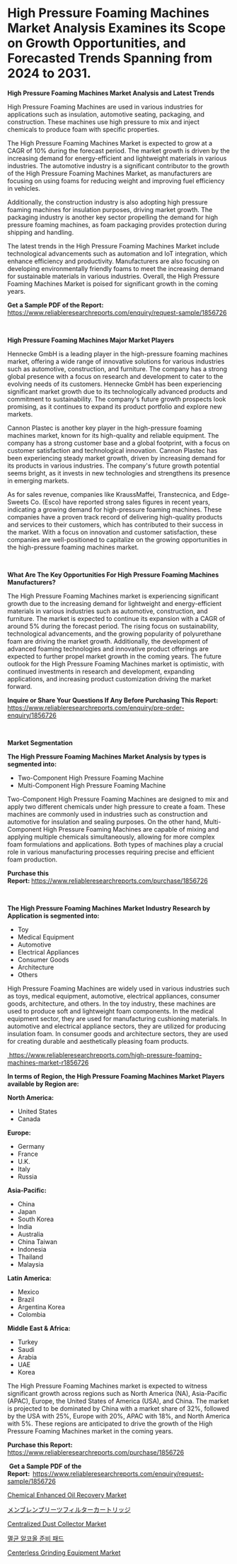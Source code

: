<p><h1>High Pressure Foaming Machines Market Analysis Examines its Scope on Growth Opportunities, and Forecasted Trends Spanning from 2024 to 2031.</h1></p><p><strong>High Pressure Foaming Machines Market Analysis and Latest Trends</strong></p>
<p><p>High Pressure Foaming Machines are used in various industries for applications such as insulation, automotive seating, packaging, and construction. These machines use high pressure to mix and inject chemicals to produce foam with specific properties.</p><p>The High Pressure Foaming Machines Market is expected to grow at a CAGR of 10% during the forecast period. The market growth is driven by the increasing demand for energy-efficient and lightweight materials in various industries. The automotive industry is a significant contributor to the growth of the High Pressure Foaming Machines Market, as manufacturers are focusing on using foams for reducing weight and improving fuel efficiency in vehicles.</p><p>Additionally, the construction industry is also adopting high pressure foaming machines for insulation purposes, driving market growth. The packaging industry is another key sector propelling the demand for high pressure foaming machines, as foam packaging provides protection during shipping and handling.</p><p>The latest trends in the High Pressure Foaming Machines Market include technological advancements such as automation and IoT integration, which enhance efficiency and productivity. Manufacturers are also focusing on developing environmentally friendly foams to meet the increasing demand for sustainable materials in various industries. Overall, the High Pressure Foaming Machines Market is poised for significant growth in the coming years.</p></p>
<p><strong>Get a Sample PDF of the Report:&nbsp;</strong> <a href="https://www.reliableresearchreports.com/enquiry/request-sample/1856726">https://www.reliableresearchreports.com/enquiry/request-sample/1856726</a></p>
<p>&nbsp;</p>
<p><strong>High Pressure Foaming Machines Major Market Players</strong></p>
<p><p>Hennecke GmbH is a leading player in the high-pressure foaming machines market, offering a wide range of innovative solutions for various industries such as automotive, construction, and furniture. The company has a strong global presence with a focus on research and development to cater to the evolving needs of its customers. Hennecke GmbH has been experiencing significant market growth due to its technologically advanced products and commitment to sustainability. The company's future growth prospects look promising, as it continues to expand its product portfolio and explore new markets.</p><p>Cannon Plastec is another key player in the high-pressure foaming machines market, known for its high-quality and reliable equipment. The company has a strong customer base and a global footprint, with a focus on customer satisfaction and technological innovation. Cannon Plastec has been experiencing steady market growth, driven by increasing demand for its products in various industries. The company's future growth potential seems bright, as it invests in new technologies and strengthens its presence in emerging markets.</p><p>As for sales revenue, companies like KraussMaffei, Transtecnica, and Edge-Sweets Co. (Esco) have reported strong sales figures in recent years, indicating a growing demand for high-pressure foaming machines. These companies have a proven track record of delivering high-quality products and services to their customers, which has contributed to their success in the market. With a focus on innovation and customer satisfaction, these companies are well-positioned to capitalize on the growing opportunities in the high-pressure foaming machines market.</p></p>
<p>&nbsp;</p>
<p><strong>What Are The Key Opportunities For High Pressure Foaming Machines Manufacturers?</strong></p>
<p><p>The High Pressure Foaming Machines market is experiencing significant growth due to the increasing demand for lightweight and energy-efficient materials in various industries such as automotive, construction, and furniture. The market is expected to continue its expansion with a CAGR of around 5% during the forecast period. The rising focus on sustainability, technological advancements, and the growing popularity of polyurethane foam are driving the market growth. Additionally, the development of advanced foaming technologies and innovative product offerings are expected to further propel market growth in the coming years. The future outlook for the High Pressure Foaming Machines market is optimistic, with continued investments in research and development, expanding applications, and increasing product customization driving the market forward.</p></p>
<p><strong>Inquire or Share Your Questions If Any Before Purchasing This Report:</strong> <a href="https://www.reliableresearchreports.com/enquiry/pre-order-enquiry/1856726">https://www.reliableresearchreports.com/enquiry/pre-order-enquiry/1856726</a></p>
<p>&nbsp;</p>
<p><strong>Market Segmentation</strong></p>
<p><strong>The High Pressure Foaming Machines Market Analysis by types is segmented into:</strong></p>
<p><ul><li>Two-Component High Pressure Foaming Machine</li><li>Multi-Component High Pressure Foaming Machine</li></ul></p>
<p><p>Two-Component High Pressure Foaming Machines are designed to mix and apply two different chemicals under high pressure to create a foam. These machines are commonly used in industries such as construction and automotive for insulation and sealing purposes. On the other hand, Multi-Component High Pressure Foaming Machines are capable of mixing and applying multiple chemicals simultaneously, allowing for more complex foam formulations and applications. Both types of machines play a crucial role in various manufacturing processes requiring precise and efficient foam production.</p></p>
<p><strong>Purchase this Report:&nbsp;</strong><a href="https://www.reliableresearchreports.com/purchase/1856726">https://www.reliableresearchreports.com/purchase/1856726</a></p>
<p>&nbsp;</p>
<p><strong>The High Pressure Foaming Machines Market Industry Research by Application is segmented into:</strong></p>
<p><ul><li>Toy</li><li>Medical Equipment</li><li>Automotive</li><li>Electrical Appliances</li><li>Consumer Goods</li><li>Architecture</li><li>Others</li></ul></p>
<p><p>High Pressure Foaming Machines are widely used in various industries such as toys, medical equipment, automotive, electrical appliances, consumer goods, architecture, and others. In the toy industry, these machines are used to produce soft and lightweight foam components. In the medical equipment sector, they are used for manufacturing cushioning materials. In automotive and electrical appliance sectors, they are utilized for producing insulation foam. In consumer goods and architecture sectors, they are used for creating durable and aesthetically pleasing foam products.</p></p>
<p><a href="https://www.reliableresearchreports.com/high-pressure-foaming-machines-market-r1856726">&nbsp;https://www.reliableresearchreports.com/high-pressure-foaming-machines-market-r1856726</a></p>
<p><strong>In terms of Region, the High Pressure Foaming Machines Market Players available by Region are:</strong></p>
<p>
    <p> <strong> North America: </strong>
        <ul>
            <li>United States</li>
            <li>Canada</li>
        </ul>
        </p> 
    <p> <strong> Europe: </strong>
        <ul>
            <li>Germany</li>
            <li>France</li>
            <li>U.K.</li>
            <li>Italy</li>
            <li>Russia</li>
        </ul>
        </p> 
    <p> <strong> Asia-Pacific: </strong>
        <ul>
            <li>China</li>
            <li>Japan</li>
            <li>South Korea</li>
            <li>India</li>
            <li>Australia</li>
            <li>China Taiwan</li>
            <li>Indonesia</li>
            <li>Thailand</li>
            <li>Malaysia</li>
        </ul>
        </p> 
    <p> <strong> Latin America: </strong>
        <ul>
            <li>Mexico</li>
            <li>Brazil</li>
            <li>Argentina Korea</li>
            <li>Colombia</li>
        </ul>
        </p> 
    <p> <strong> Middle East & Africa: </strong>
        <ul>
            <li>Turkey</li>
            <li>Saudi</li>
            <li>Arabia</li>
            <li>UAE</li>
            <li>Korea</li>
        </ul>
    </p>
    </p>
<p><p>The High Pressure Foaming Machines market is expected to witness significant growth across regions such as North America (NA), Asia-Pacific (APAC), Europe, the United States of America (USA), and China. The market is projected to be dominated by China with a market share of 32%, followed by the USA with 25%, Europe with 20%, APAC with 18%, and North America with 5%. These regions are anticipated to drive the growth of the High Pressure Foaming Machines market in the coming years.</p></p>
<p><strong>Purchase this Report: </strong><a href="https://www.reliableresearchreports.com/purchase/1856726">https://www.reliableresearchreports.com/purchase/1856726</a></p>
<p>&nbsp;<strong>Get a Sample PDF of the Report:&nbsp;&nbsp;</strong><a href="https://www.reliableresearchreports.com/enquiry/request-sample/1856726">https://www.reliableresearchreports.com/enquiry/request-sample/1856726</a></p>
<p><strong></strong></p>
<p><p><a href="https://issuu.com/reportprime-2/docs/chemical-enhanced-oil-recovery-market-size-2030.pp">Chemical Enhanced Oil Recovery Market</a></p><p><a href="https://github.com/pepo3k/Market-Research-Report-List-1/blob/main/770190232413.md">メンブレンプリーツフィルターカートリッジ</a></p><p><a href="https://github.com/nicholepatriciadoylenwnrjr0/Market-Research-Report-List-2/blob/main/centralized-dust-collector-market.md">Centralized Dust Collector Market</a></p><p><a href="https://github.com/FelipeGrrady654556/Market-Research-Report-List-1/blob/main/510873829548.md">멸균 알코올 준비 패드</a></p><p><a href="https://github.com/gamblestampleyjenny50m5sl6/Market-Research-Report-List-2/blob/main/centerless-grinding-equipment-market.md">Centerless Grinding Equipment Market</a></p></p>